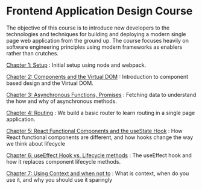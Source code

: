 # Frontend Application Design Course

The objective of this course is to introduce new developers to the technologies and techniques for building and 
deploying a modern single page web application from the ground up.  The course focuses heavily on software engineering 
principles using modern frameworks as enablers rather than crutches.  

[Chapter 1: Setup](chapter1/README.md)
: Initial setup using node and webpack.  

[Chapter 2: Components and the Virtual DOM](chapter2/README.md)
: Introduction to component based design and the Virtual DOM.

[Chapter 3: Asynchronous Functions, Promises](chapter3/README.md)
: Fetching data to understand the how and why of asynchronous methods.

[Chapter 4: Routing](chapter4/README.md)
: We build a basic router to learn routing in a single page application. 

[Chapter 5: React Functional Components and the useState Hook](chapter5/README.md)
: How React functional components are different, and how hooks change the way we think about lifecycle

[Chapter 6: useEffect Hook vs. Lifecycle methods](chapter6/README.md)
: The useEffect hook and how it replaces component lifecycle methods.

[Chapter 7: Using Context and when not to](chapter7/README.md)
: What is context, when do you use it, and why you should use it sparingly


